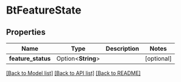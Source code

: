 # BtFeatureState

## Properties

Name | Type | Description | Notes
------------ | ------------- | ------------- | -------------
**feature_status** | Option<**String**> |  | [optional]

[[Back to Model list]](../README.md#documentation-for-models) [[Back to API list]](../README.md#documentation-for-api-endpoints) [[Back to README]](../README.md)


